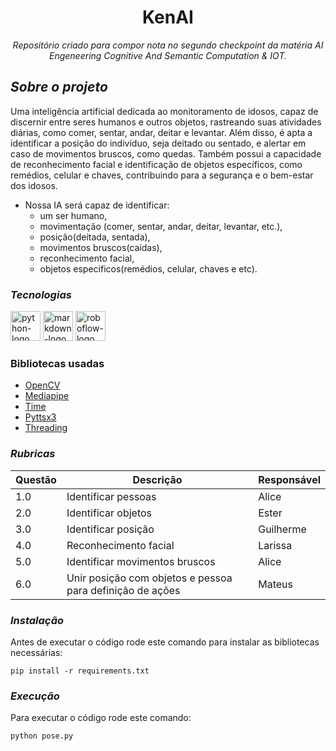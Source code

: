 <h1 align="center">KenAI</h1>
<p align="center"><i>Repositório criado para compor nota no segundo checkpoint da matéria AI Engeneering Cognitive And Semantic Computation & IOT.</i></p>

## *Sobre o projeto*
Uma inteligência artificial dedicada ao monitoramento de idosos, capaz de discernir entre seres humanos e outros objetos, rastreando suas atividades diárias, como comer, sentar, andar, deitar e levantar. Além disso, é apta a identificar a posição do indivíduo, seja deitado ou sentado, e alertar em caso de movimentos bruscos, como quedas. Também possui a capacidade de reconhecimento facial e identificação de objetos específicos, como remédios, celular e chaves, contribuindo para a segurança e o bem-estar dos idosos.

- Nossa IA será capaz de identificar:
  - um ser humano,
  - movimentação (comer, sentar, andar, deitar, levantar, etc.),
  - posição(deitada, sentada),
  - movimentos bruscos(caídas),
  - reconhecimento facial,
  - objetos especificos(remédios, celular, chaves e etc).

### *Tecnologias*
<p display="inline-block">
  <img width="48" src="https://cdn.jsdelivr.net/gh/devicons/devicon/icons/python/python-original.svg" alt="python-logo"/>
  <img width="48" src="https://cdn.jsdelivr.net/gh/devicons/devicon/icons/markdown/markdown-original.svg" alt="markdown-logo"/>
  <img width="48" src="https://assets-global.website-files.com/5f6bc60e665f54545a1e52a5/60e7a074afbe8f09b4e86de5_roboflow_logomark_flat_round.svg" alt="roboflow-logo"/>
</p>

### Bibliotecas usadas
- [OpenCV](https://opencv.org/)
- [Mediapipe](https://ai.google.dev/edge/mediapipe/solutions/examples?hl=pt-br)
- [Time](https://docs.python.org/3/library/time.html)
- [Pyttsx3](https://pyttsx3.readthedocs.io/en/latest/)
- [Threading](https://docs.python.org/3/library/threading.html)

### *Rubricas*

<table>
    <thead>
        <th>Questão</th>
        <th>Descrição</th>
        <th>Responsável</th>
    </thead>
    <tbody>
        <tr>
            <td>1.0</td>
            <td>Identificar pessoas</td>
            <td>Alice</td>
        </tr>
        <tr>
            <td>2.0</td>
            <td>Identificar objetos</td>
            <td>Ester</td>
        </tr>
        <tr>
            <td>3.0</td>
            <td>Identificar posição</td>
            <td>Guilherme</td>
        </tr>
        <tr>
            <td>4.0</td>
            <td>Reconhecimento facial </td>
            <td>Larissa</td>
        </tr>
        <tr>
            <td>5.0</td>
            <td>Identificar movimentos bruscos</td>
            <td>Alice</td>
        </tr>
        <tr>
            <td>6.0</td>
            <td>Unir posição com objetos e pessoa para definição de ações</td>
            <td>Mateus</td>
        </tr>
    </tbody>
</table>

### *Instalação*
Antes de executar o código rode este comando para instalar as bibliotecas necessárias:

```
pip install -r requirements.txt
```

### *Execução*
Para executar o código rode este comando:

```
python pose.py
```
